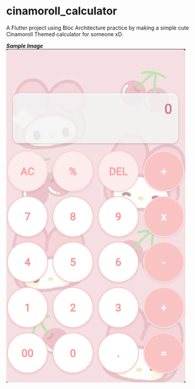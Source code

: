 # cinamoroll_calculator

A Flutter project using Bloc Architecture practice by making a simple cute Cinamoroll Themed calculator for someone xD.

***Sample Image***
![alt text](assets/screenshots/myMelodyThemeCalculator.png)
